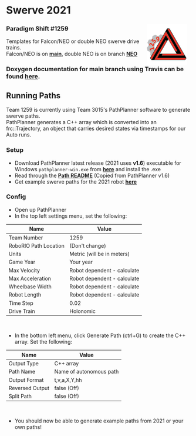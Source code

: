 <img src="logo.png"
     alt="Paradigm Shift logo"
     align="right"
     style="margin-right: 10px; margin-top: 80px" />

# Swerve 2021
### Paradigm Shift #1259

Templates for Falcon/NEO or double NEO swerve drive trains.  
Falcon/NEO is on [**main**](https://github.com/ParadigmShift1259/Swerve2021), double NEO is on branch [**NEO**](https://github.com/ParadigmShift1259/Swerve2021/tree/NEO)

### Doxygen documentation for main branch using Travis can be found [here](https://paradigmshift1259.github.io/Swerve2021).


## Running Paths
Team 1259 is currently using Team 3015's PathPlanner software to generate swerve paths.  
PathPlanner generates a C++ array which is converted into an frc::Trajectory, an object that carries desired states via timestamps for our Auto runs.  
### Setup
- Download PathPlanner latest release (2021 uses **v1.6**) executable for Windows `pathplanner-win.exe` from [**here**](https://github.com/mjansen4857/pathplanner/releases/tag/v1.6.0) and install the .exe
- Read through the [**Path README**](PathREADME.md) (Copied from PathPlanner v1.6)
- Get example swerve paths for the 2021 robot [**here**](https://github.com/ParadigmShift1259/FRC_Robot_2021/tree/paths)
### Config
- Open up PathPlanner
- In the top left settings menu, set the following:

| Name                  	| Value                       	|
|-----------------------	|-----------------------------	|
| Team Number           	| 1259                        	|
| RoboRIO Path Location 	| (Don't change)              	|
| Units                 	| Metric (will be in meters)  	|
| Game Year             	| Your year                   	|
| Max Velocity          	| Robot dependent - calculate 	|
| Max Acceleration      	| Robot dependent - calculate 	|
| Wheelbase Width       	| Robot dependent - calculate 	|
| Robot Length          	| Robot dependent - calculate 	|
| Time Step             	| 0.02                        	|
| Drive Train           	| Holonomic                   	|

<br/>

- In the bottom left menu, click Generate Path (ctrl+G) to create the C++ array. Set the following:

| Name            	| Value                   	|
|-----------------	|-------------------------	|
| Output Type     	| C++ array               	|
| Path Name       	| Name of autonomous path 	|
| Output Format   	| t,v,a,X,Y,hh            	|
| Reversed Output 	| false (Off)             	|
| Split Path      	| false (Off)             	|

<br/>

- You should now be able to generate example paths from 2021 or your own paths!
